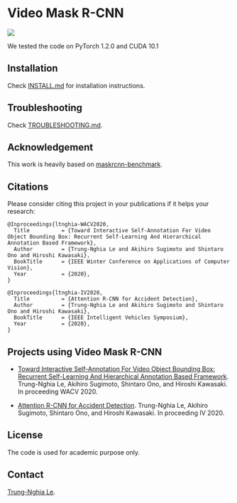 Video Mask R-CNN
==================================

![](munster_000098_000019_leftImg8bit.jpg)

We tested the code on PyTorch 1.2.0 and CUDA 10.1

## Installation

Check [INSTALL.md](INSTALL.md) for installation instructions.

## Troubleshooting
Check [TROUBLESHOOTING.md](TROUBLESHOOTING.md).

## Acknowledgement

This work is heavily based on [maskrcnn-benchmark](https://github.com/facebookresearch/maskrcnn-benchmark).

## Citations
Please consider citing this project in your publications if it helps your research:

```
@Inproceedings{ltnghia-WACV2020,
  Title          = {Toward Interactive Self-Annotation For Video Object Bounding Box: Recurrent Self-Learning And Hierarchical Annotation Based Framework},
  Author         = {Trung-Nghia Le and Akihiro Sugimoto and Shintaro Ono and Hiroshi Kawasaki},
  BookTitle      = {IEEE Winter Conference on Applications of Computer Vision},
  Year           = {2020},
}
```

```
@Inproceedings{ltnghia-IV2020,
  Title          = {Attention R-CNN for Accident Detection},
  Author         = {Trung-Nghia Le and Akihiro Sugimoto and Shintaro Ono and Hiroshi Kawasaki},
  BookTitle      = {IEEE Intelligent Vehicles Symposium},
  Year           = {2020},
}
```

## Projects using Video Mask R-CNN

- [Toward Interactive Self-Annotation For Video Object Bounding Box: Recurrent Self-Learning And Hierarchical Annotation Based Framework](https://sites.google.com/view/ltnghia/research/video-self-annotation). 
  Trung-Nghia Le, Akihiro Sugimoto, Shintaro Ono, and Hiroshi Kawasaki.
  In proceeding WACV 2020.
  
 - [Attention R-CNN for Accident Detection](https://sites.google.com/view/ltnghia/research/accident-detection). 
  Trung-Nghia Le, Akihiro Sugimoto, Shintaro Ono, and Hiroshi Kawasaki.
  In proceeding IV 2020.

## License

The code is used for academic purpose only.

## Contact

[Trung-Nghia Le](https://sites.google.com/view/ltnghia).

